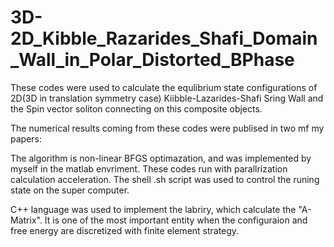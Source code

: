 # 3D-2D_Kibble_Razarides_Shafi_Domain_Wall_in_Polar_Distorted_BPhase

These codes were used to calculate the equlibrium state configurations of 2D(3D in translation symmetry case) Kiibble-Lazarides-Shafi Sring Wall and the Spin vector soliton connecting on this composite objects.

The numerical results coming from these codes were publised in two mf my papers:



The algorithm is non-linear BFGS optimazation, and was implemented by myself in the matlab envriment. These codes run with parallrization calculation acceleration. The shell .sh script was used to control the runing state on the super computer.

C++ language was used to implement the labriry, which calculate the "A-Matrix". It is one of the most important entity when the configuraion and free energy are discretized with finite element strategy.
